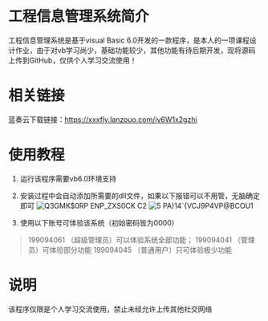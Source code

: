 # 工程信息管理系统简介

工程信息管理系统是基于visual Basic 6.0开发的一款程序，是本人的一项课程设计作业，由于对vb学习尚少，基础功能较少，其他功能有待后期开发，现将源码上传到GitHub，仅供个人学习交流使用！

# 相关链接
蓝奏云下载链接：https://xxxfly.lanzouo.com/iy6W1x2gzhi
# 使用教程
1. 运行该程序需要vb6.0环境支持
2. 安装过程中会自动添加所需要的dll文件，如果以下报错可以不用管，无脑确定即可
![Q3GMK$0RP ENP_ZXS0CK C2](https://user-images.githubusercontent.com/62685313/144050577-8a77441b-45d1-4685-8f4b-778851c758aa.png)
![5 PA)14`{VCJ9P4VP@BCOU1](https://user-images.githubusercontent.com/62685313/144050601-6fee8064-2459-4974-bd00-d9183fce643c.png)

3. 使用以下账号可体验该系统（初始密码皆为0000）
> 199094061 （超级管理员）可以体验系统全部功能；
> 199094041 （管理员）可体验部分功能
> 199094045 （普通用户）只可体验极少功能

# 说明
该程序仅限是个人学习交流使用，禁止未经允许上传其他社交网络
